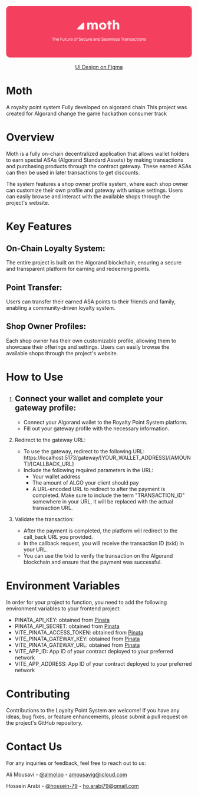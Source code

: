 ![image](./banner.png)

<center>
<a href="https://www.figma.com/design/QP2FnJ2VAfFJkckN8X1YGZ/Moth?node-id=0-1&t=3Bd4sKiWEghEmXRi-1">UI Design on Figma</a>
</center>

# Moth

A royalty point system
Fully developed on algorand chain
This project was created for Algorand change the game hackathon consumer track

# Overview

Moth is a fully on-chain decentralized application that allows wallet holders to earn special ASAs (Algorand Standard Assets) by making transactions and purchasing products through the contract gateway. These earned ASAs can then be used in later transactions to get discounts.

The system features a shop owner profile system, where each shop owner can customize their own profile and gateway with unique settings. Users can easily browse and interact with the available shops through the project's website.

# Key Features

## On-Chain Loyalty System:

The entire project is built on the Algorand blockchain, ensuring a secure and transparent platform for earning and redeeming points.

## Point Transfer:

Users can transfer their earned ASA points to their friends and family, enabling a community-driven loyalty system.

## Shop Owner Profiles:

Each shop owner has their own customizable profile, allowing them to showcase their offerings and settings. Users can easily browse the available shops through the project's website.

# How to Use

1. ## Connect your wallet and complete your gateway profile:
   - Connect your Algorand wallet to the Royalty Point System platform.
   - Fill out your gateway profile with the necessary information.
2. Redirect to the gateway URL:

   - To use the gateway, redirect to the following URL: https://localhost:5173/gateway/[YOUR_WALLET_ADDRESS]/[AMOUNT]/[CALLBACK_URL]
   - Include the following required parameters in the URL:
     - Your wallet address
     - The amount of ALGO your client should pay
     - A URL-encoded URL to redirect to after the payment is completed.
       Make sure to include the term "TRANSACTION_ID" somewhere in your URL, it will be replaced with the actual transaction URL.

3. Validate the transaction:
   - After the payment is completed, the platform will redirect to the call_back URL you provided.
   - In the callback request, you will receive the transaction ID (txid) in your URL.
   - You can use the txid to verify the transaction on the Algorand blockchain and ensure that the payment was successful.

# Environment Variables

In order for your project to function, you need to add the following environment variables to your frontend project:

- PINATA_API_KEY: obtained from [Pinata](https://www.pinata.cloud)
- PINATA_API_SECRET: obtained from [Pinata](https://www.pinata.cloud)
- VITE_PINATA_ACCESS_TOKEN: obtained from [Pinata](https://www.pinata.cloud)
- VITE_PINATA_GATEWAY_KEY: obtained from [Pinata](https://www.pinata.cloud)
- VITE_PINATA_GATEWAY_URL: obtained from [Pinata](https://www.pinata.cloud)
- VITE_APP_ID: App ID of your contract deployed to your preferred network
- VITE_APP_ADDRESS: App ID of your contract deployed to your preferred network

# Contributing

Contributions to the Loyalty Point System are welcome! If you have any ideas, bug fixes, or feature enhancements, please submit a pull request on the project's GitHub repository.

# Contact Us

For any inquiries or feedback, feel free to reach out to us:

Ali Mousavi - [@almoloo](https://twitter.com/almoloo) - amousavig@icloud.com

Hossein Arabi - [@hossein-79](https://github.com/Hossein-79) - ho.arabi79@gmail.com

